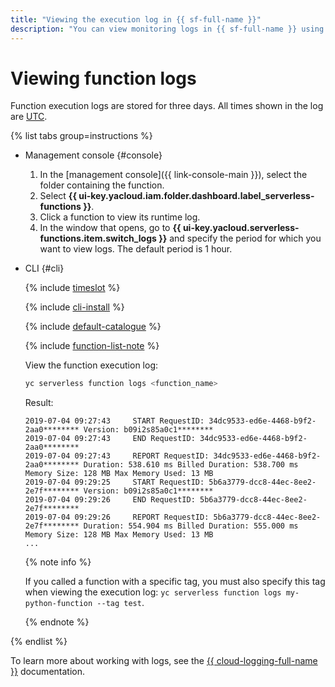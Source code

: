 ```yaml
---
title: "Viewing the execution log in {{ sf-full-name }}"
description: "You can view monitoring logs in {{ sf-full-name }} using the management console. To do this, select {{ sf-name }} and click the function whose execution log you want to view. In the window that opens, go to Logs and specify the time period. The default time period is one hour. Function execution logs are stored for three days. Time in the log is shown in UTC."
---
```


# Viewing function logs

Function execution logs are stored for three days. All times shown in the log are [UTC](https://en.wikipedia.org/wiki/Coordinated_Universal_Time).

{% list tabs group=instructions %}

- Management console {#console}

    1. In the [management console]({{ link-console-main }}), select the folder containing the function.
    1. Select **{{ ui-key.yacloud.iam.folder.dashboard.label_serverless-functions }}**.
    1. Click a function to view its runtime log.
    1. In the window that opens, go to **{{ ui-key.yacloud.serverless-functions.item.switch_logs }}** and specify the period for which you want to view logs. The default period is 1 hour.
    
- CLI {#cli}
    
    {% include [timeslot](../../../_includes/functions/timeslot.md) %}
    
    {% include [cli-install](../../../_includes/cli-install.md) %}
    
    {% include [default-catalogue](../../../_includes/default-catalogue.md) %} 
   
    {% include [function-list-note](../../../_includes/functions/function-list-note.md) %}

    View the function execution log:

    ```bash
    yc serverless function logs <function_name>
    ```
    Result:
    ```text
    2019-07-04 09:27:43     START RequestID: 34dc9533-ed6e-4468-b9f2-2aa0******** Version: b09i2s85a0c1********
    2019-07-04 09:27:43     END RequestID: 34dc9533-ed6e-4468-b9f2-2aa0********
    2019-07-04 09:27:43     REPORT RequestID: 34dc9533-ed6e-4468-b9f2-2aa0******** Duration: 538.610 ms Billed Duration: 538.700 ms Memory Size: 128 MB Max Memory Used: 13 MB
    2019-07-04 09:29:25     START RequestID: 5b6a3779-dcc8-44ec-8ee2-2e7f******** Version: b09i2s85a0c1********
    2019-07-04 09:29:26     END RequestID: 5b6a3779-dcc8-44ec-8ee2-2e7f********
    2019-07-04 09:29:26     REPORT RequestID: 5b6a3779-dcc8-44ec-8ee2-2e7f******** Duration: 554.904 ms Billed Duration: 555.000 ms Memory Size: 128 MB Max Memory Used: 13 MB
    ...
    ```

    {% note info %}
    
    If you called a function with a specific tag, you must also specify this tag when viewing the execution log: `yc serverless function logs my-python-function --tag test`.
    
    {% endnote %}


{% endlist %}

To learn more about working with logs, see the [{{ cloud-logging-full-name }}](../../../logging/) documentation.
